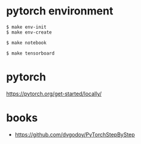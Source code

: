 # pytorch environment

```shell
$ make env-init
$ make env-create
```

```shell
$ make notebook
```

```shell
$ make tensorboard
```

# pytorch

https://pytorch.org/get-started/locally/

# books

- https://github.com/dvgodoy/PyTorchStepByStep
